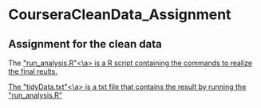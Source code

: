 # CourseraCleanData_Assignment
## Assignment for the clean data

The <a href= https://github.com/wangqian2149185/CourseraCleanData_Assignment/blob/master/run_analysis.R>"run_analysis.R"<\a> 
is a R script containing the commands to realize the final reults.


The <a href=https://github.com/wangqian2149185/CourseraCleanData_Assignment/blob/master/tidyData.txt>"tidyData.txt"<\a> 
is a txt file that contains the result by running the "run_analysis.R"
    

